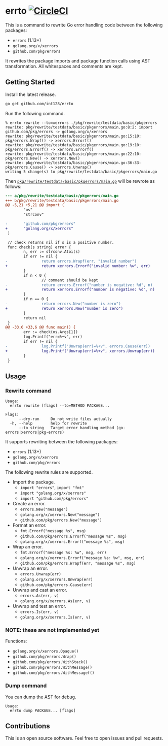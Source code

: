# errto [![CircleCI](https://circleci.com/gh/int128/errto.svg?style=shield)](https://circleci.com/gh/int128/errto)

This is a command to rewrite Go error handling code between the following packages:

- `errors` (1.13+)
- `golang.org/x/xerrors`
- `github.com/pkg/errors`

It rewrites the package imports and package function calls using AST transformation.
All whitespaces and comments are kept.


## Getting Started

Install the latest release.

```sh
go get github.com/int128/errto
```

Run the following command.

```
% errto rewrite --to=xerrors ./pkg/rewrite/testdata/basic/pkgerrors
rewrite: pkg/rewrite/testdata/basic/pkgerrors/main.go:8:2: import github.com/pkg/errors -> golang.org/x/xerrors
rewrite: pkg/rewrite/testdata/basic/pkgerrors/main.go:15:10: pkg/errors.Wrapf() -> xerrors.Errorf()
rewrite: pkg/rewrite/testdata/basic/pkgerrors/main.go:19:10: pkg/errors.Errorf() -> xerrors.Errorf()
rewrite: pkg/rewrite/testdata/basic/pkgerrors/main.go:22:10: pkg/errors.New() -> xerrors.New()
rewrite: pkg/rewrite/testdata/basic/pkgerrors/main.go:36:33: pkg/errors.Cause() -> xerrors.Unwrap()
writing 5 change(s) to pkg/rewrite/testdata/basic/pkgerrors/main.go
```

Then [`pkg/rewrite/testdata/basic/pkgerrors/main.go`](pkg/rewrite/testdata/basic/pkgerrors/main.go) will be rewrote as follows:

```patch
--- a/pkg/rewrite/testdata/basic/pkgerrors/main.go
+++ b/pkg/rewrite/testdata/basic/pkgerrors/main.go
@@ -5,21 +5,21 @@ import (
        "os"
        "strconv"

-       "github.com/pkg/errors"
+       "golang.org/x/xerrors"
 )

 // check returns nil if s is a positive number.
 func check(s string) error {
        n, err := strconv.Atoi(s)
        if err != nil {
-               return errors.Wrapf(err, "invalid number")
+               return xerrors.Errorf("invalid number: %w", err)
        }
        if n < 0 {
                // comment should be kept
-               return errors.Errorf("number is negative: %d", n)
+               return xerrors.Errorf("number is negative: %d", n)
        }
        if n == 0 {
-               return errors.New("number is zero")
+               return xerrors.New("number is zero")
        }
        return nil
 }
@@ -33,6 +33,6 @@ func main() {
        err := check(os.Args[1])
        log.Printf("err=%+v", err)
        if err != nil {
-               log.Printf("Unwrap(err)=%+v", errors.Cause(err))
+               log.Printf("Unwrap(err)=%+v", xerrors.Unwrap(err))
        }
 }
```


## Usage

### Rewrite command

```
Usage:
  errto rewrite [flags] --to=METHOD PACKAGE...

Flags:
      --dry-run     Do not write files actually
  -h, --help        help for rewrite
      --to string   Target error handling method (go-errors|xerrors|pkg-errors)
```

It supports rewriting between the following packages:

- `errors` (1.13+)
- `golang.org/x/xerrors`
- `github.com/pkg/errors`

The following rewrite rules are supported.

- Import the package.
  - `import "errors"`, `import "fmt"`
  - `import "golang.org/x/xerrors"`
  - `import "github.com/pkg/errors"`
- Create an error.
  - `errors.New("message")`
  - `golang.org/x/xerrors.New("message")`
  - `github.com/pkg/errors.New("message")`
- Format an error.
  - `fmt.Errorf("message %s", msg)`
  - `github.com/pkg/errors.Errorf("message %s", msg)`
  - `golang.org/x/xerrors.Errorf("message %s", msg)`
- Wrap an error.
  - `fmt.Errorf("message %s: %w", msg, err)`
  - `golang.org/x/xerrors.Errorf("message %s: %w", msg, err)`
  - `github.com/pkg/errors.Wrapf(err, "message %s", msg)`
- Unwrap an error.
  - `errors.Unwrap(err)`
  - `golang.org/x/xerrors.Unwrap(err)`
  - `github.com/pkg/errors.Cause(err)`
- Unwrap and cast an error.
  - `errors.As(err, v)`
  - `golang.org/x/xerrors.As(err, v)`
- Unwrap and test an error.
  - `errors.Is(err, v)`
  - `golang.org/x/xerrors.Is(err, v)`

### NOTE: these are not implemented yet

Functions:

- `golang.org/x/xerrors.Opaque()`
- `github.com/pkg/errors.Wrap()`
- `github.com/pkg/errors.WithStack()`
- `github.com/pkg/errors.WithMessage()`
- `github.com/pkg/errors.WithMessagef()`


### Dump command

You can dump the AST for debug.

```
Usage:
  errto dump PACKAGE... [flags]
```


## Contributions

This is an open source software.
Feel free to open issues and pull requests.
